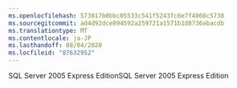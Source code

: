 ```yaml
---
ms.openlocfilehash: 573017b0bbc05533c541f5243fc6e7f4068c5738
ms.sourcegitcommit: ad4d92dce894592a259721a1571b1d8736abacdb
ms.translationtype: MT
ms.contentlocale: ja-JP
ms.lasthandoff: 08/04/2020
ms.locfileid: "87632952"
---
```

<span data-ttu-id="5776a-101">SQL Server 2005 Express Edition</span><span class="sxs-lookup"><span data-stu-id="5776a-101">SQL Server 2005 Express Edition</span></span>
